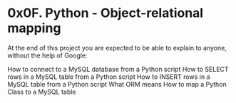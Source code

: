 # 0x0F. Python - Object-relational mapping
At the end of this project you are expected to be able to explain to anyone, without the help of Google:

How to connect to a MySQL database from a Python script
How to SELECT rows in a MySQL table from a Python script
How to INSERT rows in a MySQL table from a Python script
What ORM means
How to map a Python Class to a MySQL table
